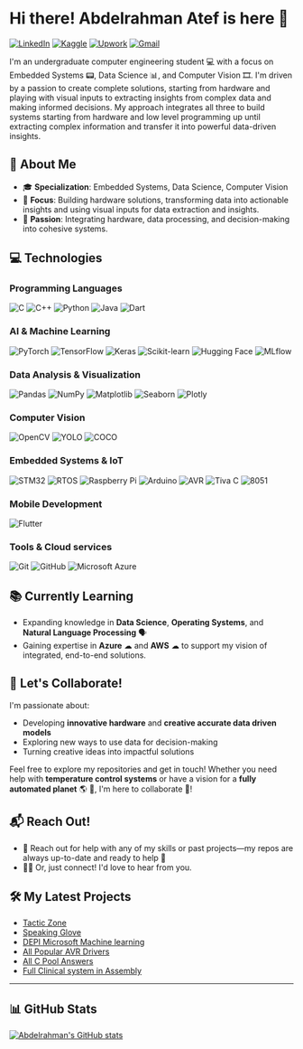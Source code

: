 # Hi there! Abdelrahman Atef is here 👋
[![LinkedIn](https://img.shields.io/badge/LinkedIn-0A66C2?style=for-the-badge&logo=linkedin&logoColor=white)](https://www.linkedin.com/in/abdelrahman-atef-29a448189?utm_source=share&utm_campaign=share_via&utm_content=profile&utm_medium=ios_app)
[![Kaggle](https://img.shields.io/badge/Kaggle-20BEFF?style=for-the-badge&logo=kaggle&logoColor=white)](https://www.kaggle.com/abdelrahmanatef01)
[![Upwork](https://img.shields.io/badge/Upwork-6FDA44?style=for-the-badge&logo=upwork&logoColor=white)](https://www.upwork.com/freelancers/~01eea65b80edda1a26?mp_source=share)
[![Gmail](https://img.shields.io/badge/Gmail-D14836?style=for-the-badge&logo=gmail&logoColor=white)](mailto:abdelrahmanatef508@gmail.com)

I'm an undergraduate computer engineering student 💻 with a focus on Embedded Systems 📟, Data Science 📊, and Computer Vision 🎞. I'm driven by a passion to create complete solutions, starting from hardware and playing with visual inputs to extracting insights from complex data and making informed decisions. My approach integrates all three to build systems starting from hardware and low level programming up until extracting complex information and transfer it into powerful data-driven insights.

## 🌟 About Me
- 🎓 **Specialization**: Embedded Systems, Data Science, Computer Vision
- 🎯 **Focus**: Building hardware solutions, transforming data into actionable insights and using visual inputs for data extraction and insights.
- 🤩 **Passion**: Integrating hardware, data processing, and decision-making into cohesive systems.


## 💻 Technologies

### Programming Languages
![C](https://img.shields.io/badge/C-00599C?style=for-the-badge&logo=c&logoColor=white)
![C++](https://img.shields.io/badge/C++-00599C?style=for-the-badge&logo=c%2B%2B&logoColor=white)
![Python](https://img.shields.io/badge/Python-3776AB?style=for-the-badge&logo=python&logoColor=white)
![Java](https://img.shields.io/badge/Java-007396?style=for-the-badge&logo=java&logoColor=white)
![Dart](https://img.shields.io/badge/Dart-0175C2?style=for-the-badge&logo=dart&logoColor=white)

### AI & Machine Learning
![PyTorch](https://img.shields.io/badge/PyTorch-EE4C2C?style=for-the-badge&logo=pytorch&logoColor=white)
![TensorFlow](https://img.shields.io/badge/TensorFlow-FF6F00?style=for-the-badge&logo=tensorflow&logoColor=white)
![Keras](https://img.shields.io/badge/Keras-D00000?style=for-the-badge&logo=keras&logoColor=white)
![Scikit-learn](https://img.shields.io/badge/Scikit--learn-F7931E?style=for-the-badge&logo=scikit-learn&logoColor=white)
![Hugging Face](https://img.shields.io/badge/Hugging%20Face-FFD54F?style=for-the-badge&logo=huggingface&logoColor=black)
![MLflow](https://img.shields.io/badge/MLflow-0194E2?style=for-the-badge&logo=mlflow&logoColor=white)

### Data Analysis & Visualization
![Pandas](https://img.shields.io/badge/Pandas-150458?style=for-the-badge&logo=pandas&logoColor=white)
![NumPy](https://img.shields.io/badge/NumPy-013243?style=for-the-badge&logo=numpy&logoColor=white)
![Matplotlib](https://img.shields.io/badge/Matplotlib-007ACC?style=for-the-badge&logo=python&logoColor=white)
![Seaborn](https://img.shields.io/badge/Seaborn-3776AB?style=for-the-badge&logo=python&logoColor=white)
![Plotly](https://img.shields.io/badge/Plotly-3F4F75?style=for-the-badge&logo=plotly&logoColor=white)

### Computer Vision
![OpenCV](https://img.shields.io/badge/OpenCV-5C3EE8?style=for-the-badge&logo=opencv&logoColor=white)
![YOLO](https://img.shields.io/badge/YOLO-FF6F00?style=for-the-badge&logo=opencv&logoColor=white)
![COCO](https://img.shields.io/badge/COCO-008B8B?style=for-the-badge&logo=cc0&logoColor=white)

### Embedded Systems & IoT
![STM32](https://img.shields.io/badge/STM32-03234B?style=for-the-badge&logo=STMicroelectronics&logoColor=white)
![RTOS](https://img.shields.io/badge/RTOS-4A4A55?style=for-the-badge&logo=freebsd&logoColor=white)
![Raspberry Pi](https://img.shields.io/badge/Raspberry%20Pi-A22846?style=for-the-badge&logo=raspberry-pi&logoColor=white)
![Arduino](https://img.shields.io/badge/Arduino-00979D?style=for-the-badge&logo=arduino&logoColor=white)
![AVR](https://img.shields.io/badge/AVR-00599C?style=for-the-badge)
![Tiva C](https://img.shields.io/badge/Tiva%20C-EE4C2C?style=for-the-badge)
![8051](https://img.shields.io/badge/8051-FF6F00?style=for-the-badge)

### Mobile Development
![Flutter](https://img.shields.io/badge/Flutter-02569B?style=for-the-badge&logo=flutter&logoColor=white)

### Tools & Cloud services
![Git](https://img.shields.io/badge/Git-F05032?style=for-the-badge&logo=git&logoColor=white)
![GitHub](https://img.shields.io/badge/GitHub-181717?style=for-the-badge&logo=github&logoColor=white)
![Microsoft Azure](https://img.shields.io/badge/Azure-0078D4?style=for-the-badge&logo=microsoft-azure&logoColor=white)


## 📚 Currently Learning
- Expanding knowledge in **Data Science**, **Operating Systems**, and **Natural Language Processing** 🗣
- Gaining expertise in **Azure** ☁ and **AWS** ☁ to support my vision of integrated, end-to-end solutions.

## 🚀 Let's Collaborate!
I'm passionate about:
- Developing **innovative hardware** and **creative accurate data driven models**
- Exploring new ways to use data for decision-making
- Turning creative ideas into impactful solutions

Feel free to explore my repositories and get in touch! Whether you need help with **temperature control systems** or have a vision for a **fully automated planet** 🌎 🤖, I'm here to collaborate 🚀!

## 📬 Reach Out!
- 💬 Reach out for help with any of my skills or past projects—my repos are always up-to-date and ready to help 🤝
- 👨‍💻 Or, just connect! I'd love to hear from you.

## 🛠️ My Latest Projects

- [Tactic Zone](https://github.com/AbdelrahmanAtef01/Tactic_Zone)
- [Speaking Glove ](https://github.com/AbdelrahmanAtef01/Speaking_Glove)
- [DEPI Microsoft Machine learning](https://github.com/AbdelrahmanAtef01/Microsoft_Machine_Learning)
- [All Popular AVR Drivers](https://github.com/AbdelrahmanAtef01/Avr-Drivers)
- [All C Pool Answers](https://github.com/AbdelrahmanAtef01/C_pool)
- [Full Clinical system in Assembly](https://github.com/AbdelrahmanAtef01/Clinic_management_system_assembly)

---

## 📊 GitHub Stats
[![Abdelrahman's GitHub stats](https://github-readme-stats.vercel.app/api?username=AbdelrahmanAtef01&show_icons=true&theme=radical)](https://github.com/AbdelrahmanAtef01)

